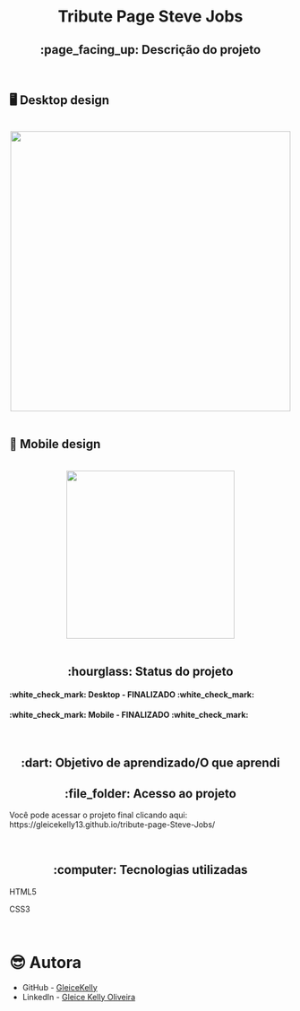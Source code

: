<h1 align="center">Tribute Page Steve Jobs</h1>
<h2 align="center">:page_facing_up: Descrição do projeto</h2>
<br>

## :desktop_computer: Desktop design
<br>
<div align="center">
<img src="https://user-images.githubusercontent.com/80974593/201443224-cde7e489-3e63-4605-905c-87626b4bc05e.png"  width="500">
</div>
<br>

## :iphone: Mobile design
<br>
<div align="center">
<img src="https://user-images.githubusercontent.com/80974593/201979907-44b9b8e6-df10-4698-8367-ba3491b6dbb5.png" width="300">
</div>
<br>

<h2 align="center">:hourglass: Status do projeto </h2>
<h4>:white_check_mark: Desktop - FINALIZADO :white_check_mark: </h4> 
<h4>:white_check_mark: Mobile - FINALIZADO :white_check_mark: </h4>
<br>

<h2 align="center"> :dart: Objetivo de aprendizado/O que aprendi </h2>

<h2 align="center"> :file_folder: Acesso ao projeto </h2>
<p> Você pode acessar o projeto final clicando aqui: https://gleicekelly13.github.io/tribute-page-Steve-Jobs/ </p>

<br>
<h2 align="center"> :computer: Tecnologias utilizadas </h2>
<p>HTML5</p>
<p>CSS3</p>
<br>

# :sunglasses: Autora

- GitHub - [GleiceKelly](https://github.com/gleicekelly13)
- LinkedIn - [Gleice Kelly Oliveira](https://www.linkedin.com/in/gleicekelly13/)
